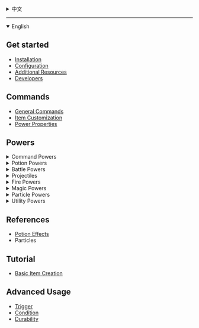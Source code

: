 <details><summary>中文</summary>

## 入门

* [入门教程](./入门教程)

## 命令

* 通用命令
* 物品命令
* 属性设置

## 技能

[技能列表](./技能列表)

## 参考

* [药水效果](./药水效果列表)
* 粒子效果

## 教程

* [入门教程](入门教程)

## 机制详解

* [触发](./机制详解：触发)
* 条件
* [耐久](./机制详解：耐久)

</details>

***

<details open><summary>English</summary>

## Get started

* [Installation](./Get-Started:-Installation)
* [Configuration](./Get-Started:-Configuration)
* [Additional Resources](./Get-Started:-Additional-Resources)
* [Developers](./Developers)

## Commands

* [General Commands](./Commands:-General-Commands)
* [Item Customization](./Commands:-Item-Customization)
* [Power Properties](./Commands:-Power-Properties)

## Powers

<details><summary>Command Powers</summary>

  * [aoecommand](./Power:-AOECommand)
  * [command](./Power:-Command)
  * [commandhit](./Power:-CommandHit)
  * [deathcommand](./Power:-DeathCommand)
  * [delayedcommand](./Power:-DelayedCommand)

</details>
<details><summary>Potion Powers</summary>

  * [aoe](./Power:-AOE)
  * [potionhit](./Power:-PotionHit)
  * [potionself](./Power:-PotionSelf)
  * [potiontick](./Power:-PotionTick)

</details>
<details><summary>Battle Powers</summary>

  * [attract](./Power:-Attract)
  * [deflect](./Power:-Deflect)
  * [forcefield](./Power:-ForceField)
  * [realdamage](./Power:-RealDamage)

</details>
<details><summary>Projectiles</summary>

  * [projectile](./Power:-Projectile)
  * [fireball](./Power:-Fireball)
  * [ice](./Power:-Ice)
  * [arrow](./Power:-Arrow)
  * [shulkerbullet](./Power:-Shulkerbullet)
  * [throw](./Power:-Throw)
  * [throwable](./Power:-Throwable)
  * [rainbow](./Power:-Rainbow)
  * [tntcanon](./Power:-TNTCanon)
  * [tippedarrow](./Power:-TippedArrow)
  * [torch](./Power:-Torch)

</details>
<details><summary>Fire Powers</summary>

  * [fire](./Power:-Fire)
  * [flame](./Power:-Flame)

</details>
<details><summary>Magic Powers</summary>

  * [Lifesteal](./Power:-Lifesteal)
  * [Lightning](./Power:-Lightning)
  * [rumble](./Power:-Rumble)

</details>
<details><summary>Particle Powers</summary>

  * [particle](./Power:-Particle)
  * [particletick](./Power:-ParticleTick)

</details>
<details><summary>Utility Powers</summary>

  * [consume](./Power:-Consume)
  * [consumehit](./Power:-ConsumeHit)
  * [food](./Power:-Food)
  * [color](./Power:-Color)
  * [pumpkin](./Power:-Pumpkin)
  * [rescue](./Power:-Rescue)
  * [skyhook](./Power:-Skyhook)
  * [teleport](./Power:-Teleport)

</details>

## References

* [Potion Effects](./References:-Potion-Effects)
* Particles

## Tutorial

* [Basic Item Creation](Tutorials)

## Advanced Usage

* [Trigger](./Concept:-Trigger)
* [Condition](./Concept:-Condition)
* [Durability](./Concept:-Durability)

</details>